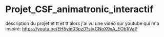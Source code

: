 # Projet_CSF_animatronic_interactif
<script>
  <h1>Description du projet<h1>
  
</script>
description du projet et tt et tt
alors
j'ai vu une video sur youtube qui m'a inspiré:
https://youtu.be/EH5yin03pz0?si=CNoX9xA_EOb1iVaP
